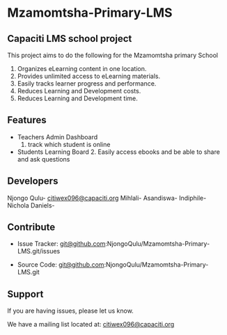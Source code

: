 # Mzamomtsha-Primary-LMS
Capaciti LMS school project
---------------------------------

This project aims to do the following for the Mzamomtsha primary School 

1. Organizes eLearning content in one location. 
2. Provides unlimited access to eLearning materials.
3. Easily tracks learner progress and performance. 
4. Reduces Learning and Development costs. 
5. Reduces Learning and Development time.

Features
--------

- Teachers Admin Dashboard
    1. track which student is online 
- Students Learning Board 
    2. Easily access ebooks and be able to share and ask questions 

Developers 
----------

Njongo Qulu- citiwex096@capaciti.org
Mihlali-
Asandiswa-
Indiphile- 
Nichola Daniels- 

Contribute
----------

- Issue Tracker: git@github.com:NjongoQulu/Mzamomtsha-Primary-LMS.git/issues

- Source Code: git@github.com:NjongoQulu/Mzamomtsha-Primary-LMS.git

Support
-------

If you are having issues, please let us know.

We have a mailing list located at: citiwex096@capaciti.org
